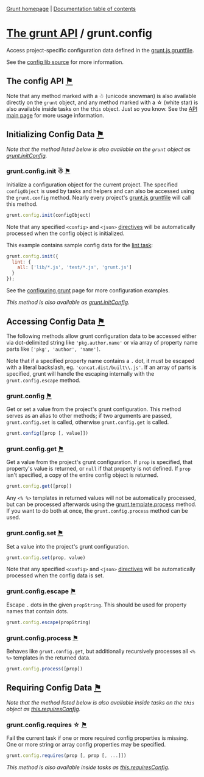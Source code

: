 [Grunt homepage](https://github.com/cowboy/grunt) | [Documentation table of contents](toc.md)

# [The grunt API](api.md) / grunt.config

Access project-specific configuration data defined in the [grunt.js gruntfile](getting_started.md).

See the [config lib source](../lib/grunt/config.js) for more information.

## The config API <a name="the-config-api" href="#the-config-api" title="Link to this section">⚑</a>

Note that any method marked with a ☃ (unicode snowman) is also available directly on the `grunt` object, and any method marked with a ☆ (white star) is also available inside tasks on the `this` object. Just so you know. See the [API main page](api.md) for more usage information.

## Initializing Config Data <a name="initializing-config-data" href="#initializing-config-data" title="Link to this section">⚑</a>
_Note that the method listed below is also available on the `grunt` object as [grunt.initConfig](api.md)._

### grunt.config.init ☃ <a name="grunt-config-init" href="#grunt-config-init" title="Link to this section">⚑</a>
Initialize a configuration object for the current project. The specified `configObject` is used by tasks and helpers and can also be accessed using the `grunt.config` method. Nearly every project's [grunt.js gruntfile](getting_started.md) will call this method.

```javascript
grunt.config.init(configObject)
```

Note that any specified `<config>` and `<json>` [directives](api_task.md) will be automatically processed when the config object is initialized.

This example contains sample config data for the [lint task](task_lint.md):

```javascript
grunt.config.init({
  lint: {
    all: ['lib/*.js', 'test/*.js', 'grunt.js']
  }
});
```

See the [configuring grunt](getting_started.md) page for more configuration examples.

_This method is also available as [grunt.initConfig](api.md)._


## Accessing Config Data <a name="accessing-config-data" href="#accessing-config-data" title="Link to this section">⚑</a>
The following methods allow grunt configuration data to be accessed either via dot-delimited string like `'pkg.author.name'` or via array of property name parts like `['pkg', 'author', 'name']`.

Note that if a specified property name contains a `.` dot, it must be escaped with a literal backslash, eg. `'concat.dist/built\\.js'`. If an array of parts is specified, grunt will handle the escaping internally with the `grunt.config.escape` method.

### grunt.config <a name="grunt-config" href="#grunt-config" title="Link to this section">⚑</a>
Get or set a value from the project's grunt configuration. This method serves as an alias to other methods; if two arguments are passed, `grunt.config.set` is called, otherwise `grunt.config.get` is called.

```javascript
grunt.config([prop [, value]])
```

### grunt.config.get <a name="grunt-config-get" href="#grunt-config-get" title="Link to this section">⚑</a>
Get a value from the project's grunt configuration. If `prop` is specified, that property's value is returned, or `null` if that property is not defined. If `prop` isn't specified, a copy of the entire config object is returned.

```javascript
grunt.config.get([prop])
```

Any `<% %>` templates in returned values will not be automatically processed, but can be processed afterwards using the [grunt.template.process](api_template.md) method. If you want to do both at once, the `grunt.config.process` method can be used.

### grunt.config.set <a name="grunt-config-set" href="#grunt-config-set" title="Link to this section">⚑</a>
Set a value into the project's grunt configuration.

```javascript
grunt.config.set(prop, value)
```

Note that any specified `<config>` and `<json>` [directives](api_task.md) will be automatically processed when the config data is set.

### grunt.config.escape <a name="grunt-config-escape" href="#grunt-config-escape" title="Link to this section">⚑</a>
Escape `.` dots in the given `propString`. This should be used for property names that contain dots.

```javascript
grunt.config.escape(propString)
```

### grunt.config.process <a name="grunt-config-process" href="#grunt-config-process" title="Link to this section">⚑</a>
Behaves like `grunt.config.get`, but additionally recursively processes all `<% %>` templates in the returned data.

```javascript
grunt.config.process([prop])
```

## Requiring Config Data <a name="requiring-config-data" href="#requiring-config-data" title="Link to this section">⚑</a>
_Note that the method listed below is also available inside tasks on the `this` object as [this.requiresConfig](api.md)._

### grunt.config.requires ☆ <a name="grunt-config-requires" href="#grunt-config-requires" title="Link to this section">⚑</a>
Fail the current task if one or more required config properties is missing. One or more string or array config properties may be specified.

```javascript
grunt.config.requires(prop [, prop [, ...]])
```

_This method is also available inside tasks as [this.requiresConfig](api.md)._
